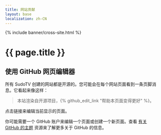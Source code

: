 ```yaml
---
title: 网站贡献
layout: base
localization: zh-CN
---
```


{% include banner/cross-site.html %}

# {{ page.title }}

## 使用 GitHub 网页编辑器

所有 SudoTV 创建的网站都是开源的。您可能会在每个网站页面看到一条页脚消息。它看起来像这样：

> 本站渲染自开源项目，{% github_edit_link "帮助本页面变得更好" %}。

点击链接来编辑当前显示的页面。

你可能需要一个 GitHub 账户来编辑一个页面或创建一个新页面。查看 [有关 GitHub 的主题](https://resource.sudo.tv/topic/github) 资源来了解更多关于 GitHub 的信息。
